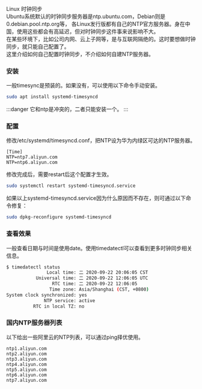 Linux 时钟同步<br />Ubuntu系统默认的时钟同步服务器是ntp.ubuntu.com，Debian则是0.debian.pool.ntp.org等， 各Linux发行版都有自己的NTP官方服务器。身在中国，使用这些都会有高延迟，但对时钟同步这件事来说影响不大。<br />在某些环境下，比如公司内网、云上子网等，是与互联网隔绝的。这时要想做时钟同步，就只能自己配置了。<br />这里介绍如何自己配置时钟同步，不介绍如何自建NTP服务器。
<a name="Q8865"></a>
### 安装
一般timesync是预装的。如果没有，可以使用以下命令手动安装。
```bash
sudo apt install systemd-timesyncd
```
:::danger
它和ntp是冲突的，二者只能安装一个。
:::
<a name="QLWUk"></a>
### 配置
修改/etc/systemd/timesyncd.conf，把NTP设为华为内绿区可达的NTP服务器。
```
[Time]
NTP=ntp7.aliyun.com
NTP=ntp6.aliyun.com
```
修改完成后，需要restart后这个配置才生效。
```bash
sudo systemctl restart systemd-timesyncd.service
```
如果以上systemd-timesyncd.service因为什么原因而不存在，则可通过以下命令修复：
```bash
sudo dpkg-reconfigure systemd-timesyncd
```
<a name="eQiQF"></a>
### 查看效果
一般查看日期与时间是使用date。使用timedatectl可以查看到更多时钟同步相关信息。
```bash
$ timedatectl status
               Local time: 二 2020-09-22 20:06:05 CST
           Universal time: 二 2020-09-22 12:06:05 UTC
                 RTC time: 二 2020-09-22 12:06:05
                Time zone: Asia/Shanghai (CST, +0800)
System clock synchronized: yes
              NTP service: active
          RTC in local TZ: no
```
<a name="7ZGBM"></a>
### 国内NTP服务器列表
以下给出一些阿里云的NTP列表，可以通过ping择优使用。
```
ntp1.aliyun.com
ntp2.aliyun.com
ntp3.aliyun.com
ntp4.aliyun.com
ntp5.aliyun.com
ntp6.aliyun.com
ntp7.aliyun.com
```

